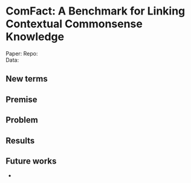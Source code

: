 # ComFact: A Benchmark for Linking Contextual Commonsense Knowledge 
Paper: 
Repo:  
Data: 


## New terms

## Premise


## Problem


## Results


## Future works
- 